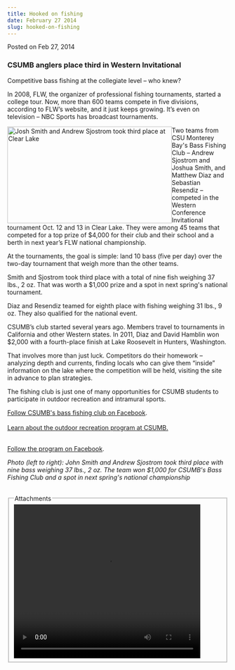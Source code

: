 ```yaml
---
title: Hooked on fishing
date: February 27 2014
slug: hooked-on-fishing
---
```





<span class="date">Posted on Feb 27, 2014    </span>
<h3>CSUMB anglers place third in Western Invitational</h3>
<p>Competitive bass fishing at the collegiate level &#x2013; who knew?</p>
<p>In 2008, FLW, the organizer of professional fishing tournaments,
started a college tour. Now, more than 600 teams compete in five
divisions, according to FLW&#x2019;s website, and it just keeps growing.
It&#x2019;s even on television &#x2013; NBC Sports has broadcast tournaments.</p>
<p><img alt="Josh Smith and Andrew Sjostrom took third place at Clear Lake" src="http://news.csumb.edu/sites/default/files/65/attachments/news/images/second_one_for_web_0.jpg" style="float:left; width:375px; height:220px">Two teams from CSU
Monterey Bay&apos;s Bass Fishing Club &#x2013; Andrew Sjostrom and Joshua
Smith, and Matthew Diaz and Sebastian Resendiz &#x2013; competed in the
Western Conference Invitational tournament Oct. 12 and 13 in Clear
Lake. They were among 45 teams that competed for a top prize of
$4,000 for their club and their school and a berth in next year&#x2019;s
FLW national championship.</img></p>
<p>At the tournaments, the goal is simple: land 10 bass (five per
day) over the two-day tournament that weigh more than the other
teams.&#xA0;</p>
<p>Smith and Sjostrom took third place with a total of nine fish
weighing 37 lbs., 2 oz. That was worth a $1,000 prize and a spot in
next spring&apos;s national tournament.</p>
<p>Diaz and Resendiz teamed for eighth place with fishing weighing
31 lbs., 9 oz. They also qualified for the national event.</p>
<p>CSUMB&#x2019;s club started several years ago. Members travel to
tournaments in California and other Western states. In 2011, Diaz
and David Hamblin won $2,000 with a fourth-place finish at Lake
Roosevelt in Hunters, Washington.</p>
<p>That involves more than just luck. Competitors do their homework
&#x2013; analyzing depth and currents, finding locals who can give them
&#x201C;inside&#x201D; information on the lake where the competition will be
held, visiting the site in advance to plan strategies.</p>
<p>The fishing club is just one of many opportunities for CSUMB
students to participate in outdoor recreation and intramural
sports.&#xA0;</p>
<p><a href="https://www.facebook.com/pages/Cal-State-Monterey-Bay-Bass-Team-CSUMB/155760781183675" rel="nofollow">Follow CSUMB&apos;s bass fishing club on
Facebook</a>.<br>
<br>
<a href="http://activities.csumb.edu/outdoor-recreation" rel="nofollow">Learn about the outdoor recreation program at
CSUMB.</a></br></br></p>
<p><a href="http://www.facebook.com/CSUMB.OutdoorRec" rel="nofollow">Follow the program on Facebook</a>.</p>
<p class="small"><em>Photo (left to right): John Smith and Andrew
Sjostrom took third place with nine bass weighing 37 lbs., 2 oz.
The team won $1,000 for CSUMB&apos;s Bass Fishing Club and a spot in
next spring&apos;s national championship</em><br>
&#xA0;</br></p>
<fieldset class="fieldgroup group-attachments">
<legend>Attachments</legend>
<div class="field field-type-emvideo field-field-attach-video">
<div class="field-items">
<div class="field-item odd">
<div class="emvideo emvideo-video emvideo-youtube">
<div class="emfield-emvideo emfield-emvideo-youtube">
<div id="emvideo-youtube-flash-wrapper-1">
<!--<object type="application/x-shockwave-flash" height="350" width="425" data="http://www.youtube.com/v/ZLtKuj82Ztc&amp;rel=0&amp;enablejsapi=1&amp;playerapiid=ytplayer&amp;fs=1" id="emvideo-youtube-flash-1">
          <param name="movie" value="http://www.youtube.com/v/ZLtKuj82Ztc&amp;rel=0&amp;enablejsapi=1&amp;playerapiid=ytplayer&amp;fs=1" />
          <param name="allowScriptAccess" value="sameDomain"/>
          <param name="quality" value="best"/>
          <param name="allowFullScreen" value="true"/>
          <param name="bgcolor" value="#FFFFFF"/>
          <param name="scale" value="noScale"/>
          <param name="salign" value="TL"/>
          <param name="FlashVars" value="playerMode=embedded" />
          <param name="wmode" value="transparent" />
        </object>-->
<video controls="" width="425" height="350">
<source src="http://r9---sn-o097znee.googlevideo.com/videoplayback?ipbits=0&amp;sparams=dur,id,initcwndbps,ip,ipbits,itag,mm,ms,mv,pl,ratebypass,source,upn,expire&amp;initcwndbps=3846250&amp;id=o-AF1PQTlpywNud7VTV7e5nw6gRqrrgjAyhMl_6-VntTcC&amp;ratebypass=yes&amp;pl=23&amp;signature=B53F335C1E2D8CF77A410737C46C19C167AFB657.A4F839DA833C592640C9E1A2091F8845D9B468D6&amp;mm=31&amp;upn=JQ1cFtR_kBs&amp;mt=1422331751&amp;ms=au&amp;source=youtube&amp;mv=m&amp;dur=148.816&amp;key=yt5&amp;itag=18&amp;ip=198.189.249.65&amp;expire=1422353378&amp;fexp=900718,907263,916104,923368,927622,929821,930676,936121,9406392,941004,943917,947225,948124,952302,952605,952901,955301,957103,957105,957201,959701&amp;sver=3&amp;name=ZLtKuj82Ztc" type="video/mp4"/></video></div>
</div>
</div>
</div>
</div>
</div>
</fieldset>





